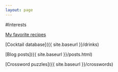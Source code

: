 ```yaml
---
layout: page
---
```


#Interests

[My favorite recipes](https://www.chrisfnicholson.com/recipes)

[Cocktail database]({{ site.baseurl }}/drinks)

[Blog posts]({{ site.baseurl }}/posts.html)

[Crossword puzzles]({{ site.baseurl }}/crosswords)
